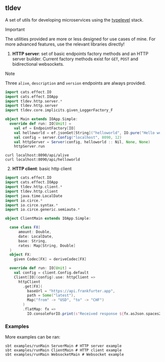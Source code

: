 ## tldev

A set of utils for developing microservices using the [typelevel](https://typelevel.org/) stack.

> [!IMPORTANT]  
> The utilities provided are more or less designed for use cases of mine. For more advanced features, 
> use the relevant libraries directly!

1. **HTTP server**: set of basic endpoints factory methods and an HTTP server builder.
Current factory methods exist for `GET`, `POST` and bidirectional websockets.

> [!NOTE]  
> Three `alive`, `description` and `version` endpoints are always provided.

```scala mdoc
import cats.effect.IO
import cats.effect.IOApp
import tldev.http.server.*
import tldev.http.server
import tldev.core.implicits.given_LoggerFactory_F

object Main extends IOApp.Simple:
  override def run: IO[Unit] =
    val ef = EndpointFactory[IO]
    val helloworld = ef.jsonGet[String]("helloworld", IO.pure("Hello world!"))
    val config = server.Config("localhost", 8090, 12)
    val httpServer = Server(config, helloworld :: Nil, None, None)
    httpServer.run
```

```shell
curl localhost:8090/api/alive
curl localhost:8090/api/helloworld
```

2. **HTTP client**: basic http client 

```scala mdoc
import cats.effect.IO
import cats.effect.IOApp
import tldev.http.client.*
import tldev.http.client
import java.time.LocalDate
import io.circe.*
import io.circe.syntax.*
import io.circe.generic.semiauto.*

object ClientMain extends IOApp.Simple:

  case class FX(
      amount: Double,
      date: LocalDate,
      base: String,
      rates: Map[String, Double]
  )
  object FX:
    given Codec[FX] = deriveCodec[FX]

  override def run: IO[Unit] =
    val config = client.Config.default
    Client[IO](config).use: httpClient =>
      httpClient
        .get[FX](
          baseUrl = "https://api.frankfurter.app",
          path = Some("latest"),
          Map("from" -> "USD", "to" -> "CHF")
        )
        .flatMap: fx =>
          IO.consoleForIO.print(s"Received response ${fx.asJson.spaces2}")
```

### Examples 

More examples can be ran:
```shell
sbt examples/runMain ServerMain # HTTP server example 
sbt examples/runMain ClientMain # HTTP client example 
sbt examples/runMain WebsocketMain # Websocket example
```
